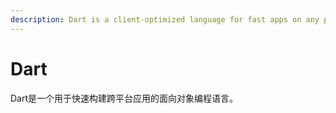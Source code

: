 ```yaml
---
description: Dart is a client-optimized language for fast apps on any platform.
---
```


# Dart

Dart是一个用于快速构建跨平台应用的面向对象编程语言。